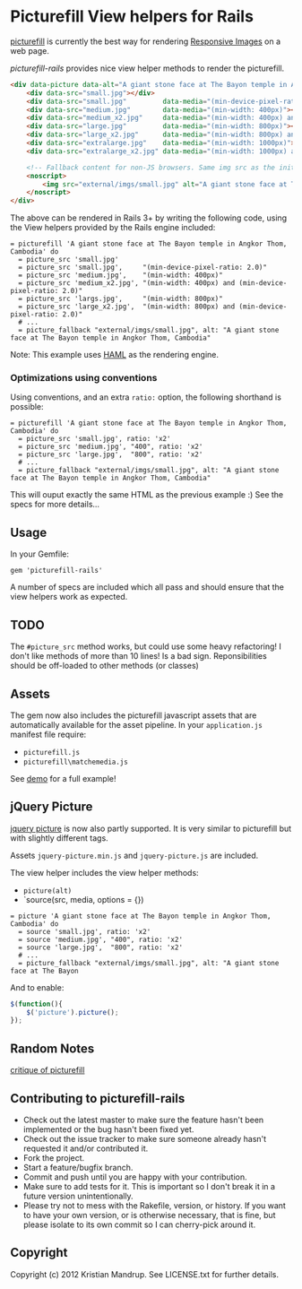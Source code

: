 # Picturefill View helpers for Rails

[picturefill](https://github.com/scottjehl/picturefill) is currently the best way for rendering [Responsive Images](http://5by5.tv/webahead/25) on a web page.

*picturefill-rails* provides nice view helper methods to render the picturefill.

```html
<div data-picture data-alt="A giant stone face at The Bayon temple in Angkor Thom, Cambodia">
    <div data-src="small.jpg"></div>
    <div data-src="small.jpg"         data-media="(min-device-pixel-ratio: 2.0)"></div>
    <div data-src="medium.jpg"        data-media="(min-width: 400px)"></div>
    <div data-src="medium_x2.jpg"     data-media="(min-width: 400px) and (min-device-pixel-ratio: 2.0)"></div>
    <div data-src="large.jpg"         data-media="(min-width: 800px)"></div>
    <div data-src="large_x2.jpg"      data-media="(min-width: 800px) and (min-device-pixel-ratio: 2.0)"></div>  
    <div data-src="extralarge.jpg"    data-media="(min-width: 1000px)"></div>
    <div data-src="extralarge_x2.jpg" data-media="(min-width: 1000px) and (min-device-pixel-ratio: 2.0)"></div> 

    <!-- Fallback content for non-JS browsers. Same img src as the initial, unqualified source element. -->
    <noscript>
        <img src="external/imgs/small.jpg" alt="A giant stone face at The Bayon temple in Angkor Thom, Cambodia">
    </noscript>
</div>
```   

The above can be rendered in Rails 3+ by writing the following code, using the View helpers provided by the Rails engine included: 

```haml
= picturefill 'A giant stone face at The Bayon temple in Angkor Thom, Cambodia' do
  = picture_src 'small.jpg'
  = picture_src 'small.jpg',     "(min-device-pixel-ratio: 2.0)"
  = picture_src 'medium.jpg',    "(min-width: 400px)"
  = picture_src 'medium_x2.jpg', "(min-width: 400px) and (min-device-pixel-ratio: 2.0)"
  = picture_src 'largs.jpg',     "(min-width: 800px)"
  = picture_src 'large_x2.jpg',  "(min-width: 800px) and (min-device-pixel-ratio: 2.0)"
  # ...
  = picture_fallback "external/imgs/small.jpg", alt: "A giant stone face at The Bayon temple in Angkor Thom, Cambodia" 
```

Note: This example uses [HAML](https://github.com/haml/haml) as the rendering engine.

### Optimizations using conventions

Using conventions, and an extra `ratio:` option, the following shorthand is possible:

```haml
= picturefill 'A giant stone face at The Bayon temple in Angkor Thom, Cambodia' do
  = picture_src 'small.jpg', ratio: 'x2'
  = picture_src 'medium.jpg', "400", ratio: 'x2'
  = picture_src 'large.jpg',  "800", ratio: 'x2'  
  # ...
  = picture_fallback "external/imgs/small.jpg", alt: "A giant stone face at The Bayon temple in Angkor Thom, Cambodia"
```

This will ouput exactly the same HTML as the previous example :)
See the specs for more details...

## Usage

In your Gemfile:

`gem 'picturefill-rails'`

A number of specs are included which all pass and should ensure that the view helpers work as expected.

## TODO

The `#picture_src` method works, but could use some heavy refactoring! I don't like methods of more than 10 lines! Is a bad sign. Reponsibilities should be off-loaded to other methods (or classes)

## Assets

The gem now also includes the picturefill javascript assets that are automatically available for the asset pipeline. In your `application.js` manifest file require:

* `picturefill.js`
* `picturefill\matchemedia.js`

See [demo](http://scottjehl.github.com/picturefill/) for a full example!

## jQuery Picture

[jquery picture](http://jquerypicture.com/) is now also partly supported. It is very similar to picturefill but with slightly different tags.

Assets `jquery-picture.min.js` and `jquery-picture.js` are included.

The view helper includes the view helper methods:

* `picture(alt)`
* `source(src, media, options = {})

```haml
= picture 'A giant stone face at The Bayon temple in Angkor Thom, Cambodia' do
  = source 'small.jpg', ratio: 'x2'
  = source 'medium.jpg', "400", ratio: 'x2'
  = source 'large.jpg',  "800", ratio: 'x2'  
  # ...
  = picture_fallback "external/imgs/small.jpg", alt: "A giant stone face at The Bayon 
```

And to enable:

```javascript
$(function(){
    $('picture').picture();
});
```

## Random Notes

[critique of picturefill](http://oscargodson.com/posts/picturefill-needs-to-die.html)

## Contributing to picturefill-rails
 
* Check out the latest master to make sure the feature hasn't been implemented or the bug hasn't been fixed yet.
* Check out the issue tracker to make sure someone already hasn't requested it and/or contributed it.
* Fork the project.
* Start a feature/bugfix branch.
* Commit and push until you are happy with your contribution.
* Make sure to add tests for it. This is important so I don't break it in a future version unintentionally.
* Please try not to mess with the Rakefile, version, or history. If you want to have your own version, or is otherwise necessary, that is fine, but please isolate to its own commit so I can cherry-pick around it.

## Copyright

Copyright (c) 2012 Kristian Mandrup. See LICENSE.txt for
further details.

